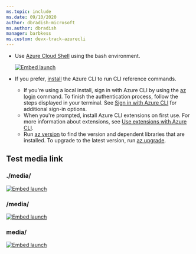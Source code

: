 ```yaml
---
ms.topic: include
ms.date: 09/10/2020
author: dbradish-microsoft
ms.author: dbradish
manager: barbkess
ms.custom: devx-track-azurecli
---
```


- Use [Azure Cloud Shell](/azure/cloud-shell/quickstart) using the bash environment.

   [![Embed launch](/media/cloud-shell-try-it/launch-cloud-shell.png "Launch Azure Cloud Shell")](https://shell.azure.com)   
- If you prefer, [install](../install-azure-cli.md) the Azure CLI to run CLI reference commands.
   - If you're using a local install, sign in with Azure CLI by using the [az login](/cli/azure/reference-index#az_login) command.  To finish the authentication process, follow the steps displayed in your terminal.  See [Sign in with Azure CLI](../authenticate-azure-cli.md) for additional sign-in options.
  - When you're prompted, install Azure CLI extensions on first use.  For more information about extensions, see [Use extensions with Azure CLI](../azure-cli-extensions-overview.md).
  - Run [az version](/cli/azure/reference-index#az_version) to find the version and dependent libraries that are installed. To upgrade to the latest version, run [az upgrade](/cli/azure/reference-index#az_upgrade).

## Test media link

### ./media/
[![Embed launch](./media/cloud-shell-try-it/launch-cloud-shell.png "Launch Azure Cloud Shell")](https://shell.azure.com)   

### /media/
[![Embed launch](/media/cloud-shell-try-it/launch-cloud-shell.png "Launch Azure Cloud Shell")](https://shell.azure.com)   

### media/
[![Embed launch](media/cloud-shell-try-it/launch-cloud-shell.png "Launch Azure Cloud Shell")](https://shell.azure.com)   